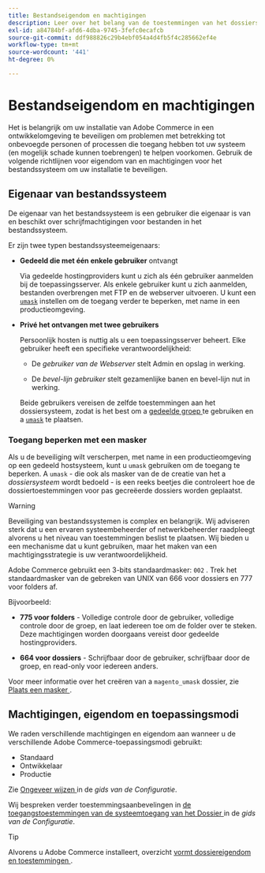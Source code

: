 ```yaml
---
title: Bestandseigendom en machtigingen
description: Leer over het belang van de toestemmingen van het dossiersysteem wanneer het werken met op-gebouw installaties van Adobe Commerce.
exl-id: a84784bf-afd6-4dba-9745-3fefc0ecafcb
source-git-commit: ddf988826c29b4ebf054a4d4fb5f4c285662ef4e
workflow-type: tm+mt
source-wordcount: '441'
ht-degree: 0%

---
```


# Bestandseigendom en machtigingen

Het is belangrijk om uw installatie van Adobe Commerce in een ontwikkelomgeving te beveiligen om problemen met betrekking tot onbevoegde personen of processen die toegang hebben tot uw systeem (en mogelijk schade kunnen toebrengen) te helpen voorkomen. Gebruik de volgende richtlijnen voor eigendom van en machtigingen voor het bestandssysteem om uw installatie te beveiligen.

## Eigenaar van bestandssysteem

De eigenaar van het bestandssysteem is een gebruiker die eigenaar is van en beschikt over schrijfmachtigingen voor bestanden in het bestandssysteem.

Er zijn twee typen bestandssysteemeigenaars:

- **Gedeeld die met één enkele gebruiker** ontvangt

  Via gedeelde hostingproviders kunt u zich als één gebruiker aanmelden bij de toepassingsserver. Als enkele gebruiker kunt u zich aanmelden, bestanden overbrengen met FTP en de webserver uitvoeren. U kunt een [`umask`](#restrict-access-with-a-umask) instellen om de toegang verder te beperken, met name in een productieomgeving.

- **Privé het ontvangen met twee gebruikers**

  Persoonlijk hosten is nuttig als u een toepassingsserver beheert. Elke gebruiker heeft een specifieke verantwoordelijkheid:

   - De _gebruiker van de Webserver_ stelt Admin en opslag in werking.

   - De _bevel-lijn gebruiker_ stelt gezamenlijke banen en bevel-lijn nut in werking.

  Beide gebruikers vereisen de zelfde toestemmingen aan het dossiersysteem, zodat is het best om a [ gedeelde groep ](configure-permissions.md#set-ownership-and-permissions-for-two-users) te gebruiken en a [`umask`](#restrict-access-with-a-umask) te plaatsen.

### Toegang beperken met een masker

Als u de beveiliging wilt verscherpen, met name in een productieomgeving op een gedeeld hostsysteem, kunt u `umask` gebruiken om de toegang te beperken. A `umask` - die ook als masker van de de creatie van het a _dossiersysteem_ wordt bedoeld - is een reeks beetjes die controleert hoe de dossiertoestemmingen voor pas gecreëerde dossiers worden geplaatst.

>[!WARNING]
>
>Beveiliging van bestandssystemen is complex en belangrijk. Wij adviseren sterk dat u een ervaren systeembeheerder of netwerkbeheerder raadpleegt alvorens u het niveau van toestemmingen beslist te plaatsen. Wij bieden u een mechanisme dat u kunt gebruiken, maar het maken van een machtigingsstrategie is uw verantwoordelijkheid.

Adobe Commerce gebruikt een 3-bits standaardmasker: `002` . Trek het standaardmasker van de gebreken van UNIX van 666 voor dossiers en 777 voor folders af.

Bijvoorbeeld:

- **775 voor folders** - Volledige controle door de gebruiker, volledige controle door de groep, en laat iedereen toe om de folder over te steken. Deze machtigingen worden doorgaans vereist door gedeelde hostingproviders.

- **664 voor dossiers** - Schrijfbaar door de gebruiker, schrijfbaar door de groep, en read-only voor iedereen anders.

Voor meer informatie over het creëren van a `magento_umask` dossier, zie [ Plaats een masker ](../../next-steps/set-umask.md).

## Machtigingen, eigendom en toepassingsmodi

We raden verschillende machtigingen en eigendom aan wanneer u de verschillende Adobe Commerce-toepassingsmodi gebruikt:

- Standaard
- Ontwikkelaar
- Productie

Zie [ Ongeveer wijzen ](../../../configuration/bootstrap/application-modes.md) in de _gids van de Configuratie_.

Wij bespreken verder toestemmingsaanbevelingen in [ de toegangstoestemmingen van de systeemtoegang van het Dossier ](../../../configuration/deployment/file-system-permissions.md) in de _gids van de Configuratie_.

>[!TIP]
>
>Alvorens u Adobe Commerce installeert, overzicht [ vormt dossiereigendom en toestemmingen ](configure-permissions.md).
